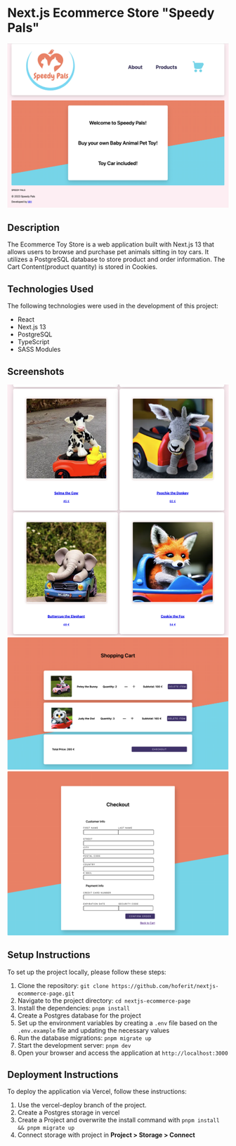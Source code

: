 # Next.js Ecommerce Store "Speedy Pals"

![Speedy Pals](/docs/_media/landingpage.png)

## Description

The Ecommerce Toy Store is a web application built with Next.js 13 that allows users to browse and purchase pet animals sitting in toy cars. It utilizes a PostgreSQL database to store product and order information. The Cart Content(product quantity) is stored in Cookies.

## Technologies Used

The following technologies were used in the development of this project:

- React
- Next.js 13
- PostgreSQL
- TypeScript
- SASS Modules

## Screenshots

![Product Overview](/docs/_media/productpage.png)
![Shopping Cart](/docs/_media/shoppingcart.png)
![Checkout Form](/docs/_media/checkoutform.png)

## Setup Instructions

To set up the project locally, please follow these steps:

1. Clone the repository: `git clone https://github.com/hoferit/nextjs-ecommerce-page.git`
2. Navigate to the project directory: `cd nextjs-ecommerce-page`
3. Install the dependencies: `pnpm install`
4. Create a Postgres database for the project
5. Set up the environment variables by creating a `.env` file based on the `.env.example` file and updating the necessary values
6. Run the database migrations: `pnpm migrate up`
7. Start the development server: `pnpm dev`
8. Open your browser and access the application at `http://localhost:3000`

## Deployment Instructions

To deploy the application via Vercel, follow these instructions:

1. Use the vercel-deploy branch of the project.
2. Create a Postgres storage in vercel
3. Create a Project and overwrite the install command with `pnpm install && pnpm migrate up`
4. Connect storage with project in **Project > Storage > Connect**
